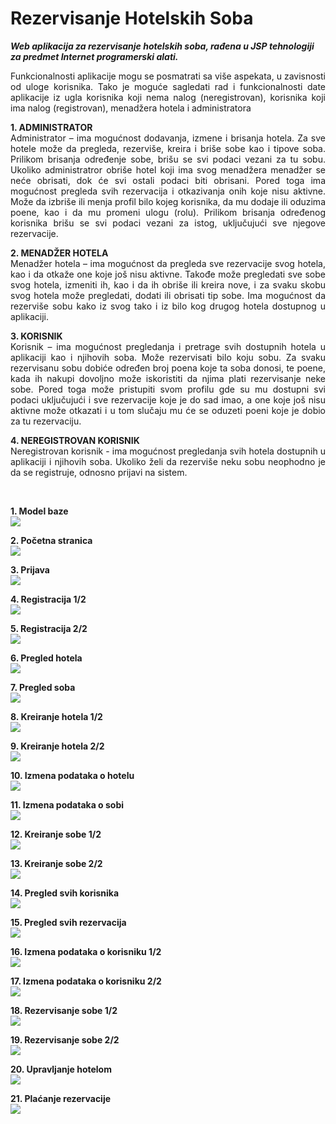 # Rezervisanje Hotelskih Soba
<b><i> Web aplikacija za rezervisanje hotelskih soba, rađena u JSP tehnologiji za predmet Internet programerski alati. </i></b>

<p align="justify">
Funkcionalnosti aplikacije mogu se posmatrati sa više
aspekata, u zavisnosti od uloge korisnika. Tako je moguće sagledati rad i funkcionalnosti date
aplikacije iz ugla korisnika koji nema nalog (neregistrovan), korisnika koji ima nalog (registrovan),
menadžera hotela i administratora
</p>

<p align="justify">
<b>1. ADMINISTRATOR</b><br>
Administrator – ima mogućnost dodavanja, izmene i brisanja hotela. Za sve hotele
može da pregleda, rezerviše, kreira i briše sobe kao i tipove soba. Prilikom brisanja
određenje sobe, brišu se svi podaci vezani za tu sobu. Ukoliko administratror obriše
hotel koji ima svog menadžera menadžer se neće obrisati, dok će svi ostali podaci biti
obrisani. Pored toga ima mogućnost pregleda svih rezervacija i otkazivanja onih koje
nisu aktivne. Može da izbriše ili menja profil bilo kojeg korisnika, da mu dodaje ili
oduzima poene, kao i da mu promeni ulogu (rolu). Prilikom brisanja određenog
korisnika brišu se svi podaci vezani za istog, uključujući sve njegove rezervacije.
</p>

<p align="justify">
<b>2. MENADŽER HOTELA</b><br>
Menadžer hotela – ima mogućnost da pregleda sve rezervacije svog hotela, kao i da
otkaže one koje još nisu aktivne. Takođe može pregledati sve sobe svog hotela,
izmeniti ih, kao i da ih obriše ili kreira nove, i za svaku skobu svog hotela može
pregledati, dodati ili obrisati tip sobe. Ima mogućnost da rezerviše sobu kako iz svog
tako i iz bilo kog drugog hotela dostupnog u aplikaciji.
</p>

<p align="justify">
<b>3. KORISNIK</b><br>
Korisnik – ima mogućnost pregledanja i pretrage svih dostupnih hotela u aplikaciji kao
i njihovih soba. Može rezervisati bilo koju sobu. Za svaku rezervisanu sobu dobiće
određen broj poena koje ta soba donosi, te poene, kada ih nakupi dovoljno može
iskoristiti da njima plati rezervisanje neke sobe. Pored toga može pristupiti svom profilu
gde su mu dostupni svi podaci uključujući i sve rezervacije koje je do sad imao, a one
koje još nisu aktivne može otkazati i u tom slučaju mu će se oduzeti poeni koje je
dobio za tu rezervaciju.
</p>

<p align="justify">
<b>4. NEREGISTROVAN KORISNIK</b><br>
Neregistrovan korisnik - ima mogućnost pregledanja svih hotela dostupnih u
aplikaciji i njihovih soba. Ukoliko želi da rezerviše neku sobu neophodno je da se
registruje, odnosno prijavi na sistem.
</p>

<br>

<b>1. Model baze</b><br>
<img src="/RezervisanjeHotelskihSoba/Screenshots/ŠemaBazePodataka.png"> 

<b>2. Početna stranica</b><br>
<img src="/RezervisanjeHotelskihSoba/Screenshots/Početna.png">

<b>3. Prijava</b><br>
<img src="/RezervisanjeHotelskihSoba/Screenshots/Prijava.png">

<b>4. Registracija 1/2</b><br>
<img src="/RezervisanjeHotelskihSoba/Screenshots/Registracije pt1.png"> 

<b>5. Registracija 2/2</b><br>
<img src="/RezervisanjeHotelskihSoba/Screenshots/Registracije pt2.png">

<b>6. Pregled hotela</b><br>
<img src="/RezervisanjeHotelskihSoba/Screenshots/Pregled hotela (admin).png">

<b>7. Pregled soba</b><br>
<img src="/RezervisanjeHotelskihSoba/Screenshots/Pregled soba (admin).png">

<b>8. Kreiranje hotela 1/2</b><br>
<img src="/RezervisanjeHotelskihSoba/Screenshots/Kreiranje hotela pt1.png">

<b>9. Kreiranje hotela 2/2</b><br>
<img src="/RezervisanjeHotelskihSoba/Screenshots/Kreiranje hotela pt2.png">

<b>10. Izmena podataka o hotelu</b><br>
<img src="/RezervisanjeHotelskihSoba/Screenshots/Izmena podataka hotela (admin).png">

<b>11. Izmena podataka o sobi</b><br>
<img src="/RezervisanjeHotelskihSoba/Screenshots/Izmena podataka soba (admin).png">

<b>12. Kreiranje sobe 1/2</b><br>
<img src="/RezervisanjeHotelskihSoba/Screenshots/Kreiranje sobe pt1.png">

<b>13. Kreiranje sobe 2/2</b><br>
<img src="/RezervisanjeHotelskihSoba/Screenshots/Kreiranje sobe pt2.png">

<b>14. Pregled svih korisnika</b><br>
<img src="/RezervisanjeHotelskihSoba/Screenshots/Svi korisnici.png">

<b>15. Pregled svih rezervacija</b><br>
<img src="/RezervisanjeHotelskihSoba/Screenshots/Sve rezervacije.png">

<b>16. Izmena podataka o korisniku 1/2</b><br>
<img src="/RezervisanjeHotelskihSoba/Screenshots/Izmena podataka korisnika pt1.png">

<b>17. Izmena podataka o korisniku 2/2</b><br>
<img src="/RezervisanjeHotelskihSoba/Screenshots/Izmena podataka korisnika pt2.png">

<b>18. Rezervisanje sobe 1/2</b><br>
<img src="/RezervisanjeHotelskihSoba/Screenshots/Rezervacija soba pt1.png">

<b>19. Rezervisanje sobe 2/2</b><br>
<img src="/RezervisanjeHotelskihSoba/Screenshots/Rezervacija soba pt2.png">

<b>20. Upravljanje hotelom</b><br>
<img src="/RezervisanjeHotelskihSoba/Screenshots/Upravljanje hotelom.png">

<b>21. Plaćanje rezervacije</b><br>
<img src="/RezervisanjeHotelskihSoba/Screenshots/Placanje.png">

